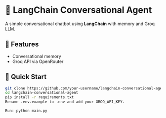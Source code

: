 # 🤖 LangChain Conversational Agent

A simple conversational chatbot using **LangChain** with memory and Groq LLM.

## 🔧 Features

- Conversational memory  
- Groq API via OpenRouter

## 🚀 Quick Start

```bash
git clone https://github.com/your-username/langchain-conversational-agent.git
cd langchain-conversational-agent
pip install -r requirements.txt
Rename .env.example to .env and add your GROQ_API_KEY.

Run: python main.py
